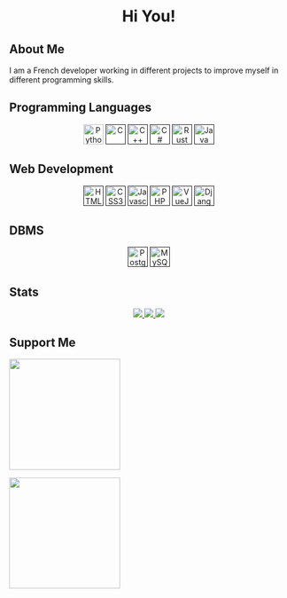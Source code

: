 <h1 align="center">Hi You! </h1>

## About Me
I am a French developer working in different projects to improve myself in different programming skills.

## Programming Languages
<p align="center">
  <a href="https://github.com/stars/SilverSdt/lists/python" target="_blank" rel="noreferrer"><img src="https://raw.githubusercontent.com/danielcranney/readme-generator/main/public/icons/skills/python-colored.svg" width="36"   height="36" alt="Python" /></a>
  <a href="" target="_blank" rel="noreferrer"><img src="https://raw.githubusercontent.com/danielcranney/readme-generator/main/public/icons/skills/c-colored.svg" width="36" height="36" alt="C" /></a>
  <a href="" target="_blank" rel="noreferrer"><img src="https://raw.githubusercontent.com/danielcranney/readme-generator/main/public/icons/skills/cplusplus-colored.svg" width="36" height="36" alt="C++" /></a>
  <a href="" target="_blank" rel="noreferrer"><img src="https://raw.githubusercontent.com/danielcranney/readme-generator/main/public/icons/skills/csharp-colored.svg" width="36" height="36" alt="C#" /></a>
  <a href="" target="_blank" rel="noreferrer"><img src="https://raw.githubusercontent.com/danielcranney/readme-generator/main/public/icons/skills/rust-colored.svg" width="36" height="36" alt="Rust" /></a>
  <a href="" target="_blank" rel="noreferrer"><img src="https://raw.githubusercontent.com/danielcranney/readme-generator/main/public/icons/skills/java-colored.svg" width="36" height="36" alt="Java" /></a>
</p>

 ## Web Development
<p align="center">
  <a href="" target="_blank" rel="noreferrer"><img src="https://raw.githubusercontent.com/danielcranney/readme-generator/main/public/icons/skills/html5-colored.svg" width="36" height="36" alt="HTML5" /></a>
  <a href="" target="_blank" rel="noreferrer"><img src="https://raw.githubusercontent.com/danielcranney/readme-generator/main/public/icons/skills/css3-colored.svg" width="36" height="36" alt="CSS3" /></a>
  <a href="" target="_blank" rel="noreferrer"><img src="https://raw.githubusercontent.com/danielcranney/readme-generator/main/public/icons/skills/javascript-colored.svg" width="36" height="36" alt="Javascript" /></a>
  <a href="" target="_blank" rel="noreferrer"><img src="https://raw.githubusercontent.com/danielcranney/readme-generator/main/public/icons/skills/php-colored.svg" width="36" height="36" alt="PHP" /></a>
  <a href="" target="_blank" rel="noreferrer"><img src="https://raw.githubusercontent.com/danielcranney/readme-generator/main/public/icons/skills/vuejs-colored.svg" width="36" height="36" alt="VueJS" /></a>
  <a href="" target="_blank" rel="noreferrer"><img src="https://raw.githubusercontent.com/danielcranney/readme-generator/main/public/icons/skills/django-colored.svg" width="36" height="36" alt="Django" /></a>
</p>

## DBMS
<p align="center">
  <a href="" target="_blank" rel="noreferrer"><img src="https://raw.githubusercontent.com/danielcranney/readme-generator/main/public/icons/skills/postgresql-colored.svg" width="36" height="36" alt="PostgreSQL" /></a>
  <a href="" target="_blank" rel="noreferrer"><img src="https://raw.githubusercontent.com/danielcranney/readme-generator/main/public/icons/skills/mysql-colored.svg" width="36" height="36" alt="MySQL" /></a>
</p>

## Stats
<p align="center">
  <a href="https://github.com/SilverSdt">
    <img src="http://github-profile-summary-cards.vercel.app/api/cards/profile-details?username=SilverSdt&theme=transparent" />
  </a>
  <a href="https://github.com/SilverSdt">
    <img src="https://github-readme-streak-stats.herokuapp.com/?user=SilverSdt&hide_border=true&card_width=338&theme=transparent" />
  </a>
  <a href="https://github.com/SilverSdt">
    <img src="http://github-profile-summary-cards.vercel.app/api/cards/stats?username=SilverSdt&theme=transparent" />
  </a>
</p>

## Support Me
<a href="https://www.buymeacoffee.com/bodartjeret"><img src="https://cdn.buymeacoffee.com/buttons/v2/default-yellow.png" width="200" /></a>

<a href="https://www.paypal.com/donate/?hosted_button_id=FBCLGYU7UCQRE"><img src="https://raw.githubusercontent.com/aha999/DonateButtons/master/Paypal.png" width="200" /></a>




